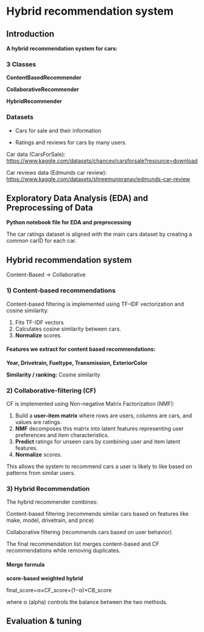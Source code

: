 # Hybrid recommendation system
## Introduction
**A hybrid recommendation system for cars:**

### 3 Classes
**ContentBasedRecommender**

**CollaborativeRecommender**

**HybridRecommender**

### Datasets
- Cars for sale and their information

- Ratings and reviews for cars by many users.

Car data (CarsForSale): https://www.kaggle.com/datasets/chancev/carsforsale?resource=download

Car reviews data (Edmunds car review): https://www.kaggle.com/datasets/shreemunpranav/edmunds-car-review

## Exploratory Data Analysis (EDA) and Preprocessing of Data
**Python notebook file for EDA and preprocessing**

The car ratings dataset is aligned with the main cars dataset by creating a common carID for each car.

## Hybrid recommendation system 
Content-Based → Collaborative

### 1) Content-based recommendations 
Content-based filtering is implemented using TF–IDF vectorization and cosine similarity:
1. Fits TF-IDF vectors
2. Calculates cosine similarity between cars.
2. **Normalize** scores.

#### Features we extract for content based recommendations:

**Year, Drivetrain, Fueltype, Transmission, ExteriorColor**

**Similarity / ranking:** Cosine similarity

### 2) Collaborative-filtering (CF) 
CF is implemented using Non-negative Matrix Factorization (NMF):
1. Build a **user–item matrix** where rows are users, columns are cars, and values are ratings.
2. **NMF** decomposes this matrix into latent features representing user preferences and item characteristics.
3. **Predict** ratings for unseen cars by combining user and item latent features.
4. **Normalize** scores.

This allows the system to recommend cars a user is likely to like based on patterns from similar users.

### 3) Hybrid Recommendation
The hybrid recommender combines:

Content-based filtering (recommends similar cars based on features like make, model, drivetrain, and price)

Collaborative filtering (recommends cars based on user behavior)

The final recommendation list merges content-based and CF recommendations while removing duplicates.

#### Merge formula
**score-based weighted hybrid**

final_score=α×CF_score+(1−α)×CB_score

where α (alpha) controls the balance between the two methods.

## Evaluation & tuning 